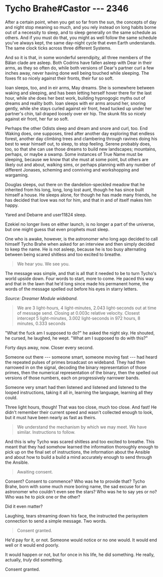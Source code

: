 # Tycho Brahe#Castor --- 2346

After a certain point, when you get so far from the sun, the concepts of day and night stop meaning so much, and you rely instead on long habits borne out of a necessity to sleep, and to sleep generally on the same schedule as others. And if you must do that, you might as well follow the same schedule you've always kept, the same day-night cycle that even Earth understands. The same clock ticks across three different Systems.

And so it is that, in some wonderful serendipity, all three members of the Bălan clade are asleep. Both Codrins have fallen asleep with Dear in their arms, as they so often do, while both versions of Dear's partner curl a few inches away, never having done well being touched while sleeping. The foxes fit so nicely against their fronts, their fur so soft.

Ioan sleeps, too, and in eir arms, May dreams. She is somewhere between waking and sleeping, and has been letting herself hover there for the last hour, while she does her best work, building hypnogogic myths out of dreams and reality both. Ioan sleeps with eir arms around her, snoring gently, while she stays curled against eir front, head tucked up under her partner's chin, tail draped loosely over eir hip. The skunk fits so nicely against eir front, her fur so soft.

Perhaps the other Odists sleep and dream and snore and curl, too. End Waking does, one supposes, tired after another day exploring that endless forest, another day climbing trees and clambering through ravines doing his best to wear himself out, to sleep, to stop feeling. Serene probably does, too, so that she can use those dreams to build new landscapes; mountains, perhaps, or maybe a swamp. Some instances of True Name must be sleeping, because we know that she must at some point, but others are likely out and about, walking sims, or perhaps planning with any number of different Jonases, scheming and conniving and workshopping and wargaming.

Douglas sleeps, out there on the dandelion-speckled meadow that he inherited from his long, long, long lost aunt, though he has since built himself a house. He sleeps alone, for though he has made many friends, he has decided that love was not for him, and that in and of itself makes him happy.

Yared and Debarre and user11824 sleep.

Ezekiel no longer lives on either launch, is no longer a part of the universe, but one might guess that even prophets must sleep.

One who is awake, however, is the astronomer who long ago decided to call himself Tycho Brahe when asked for an interview and then simply decided to keep the name. He is not asleep, because he is too busy alternating between being scared shitless and too excited to breathe.

> We hear you. We see you.

The message was simple, and that is all that it needed to be to turn Tycho's world upside down. Four words to start, more to come. He paced this way and that in the lawn that he'd long since made his permanent home, the words of the message spelled out before his eyes in starry letters.

*Source: Dreamer Module wideband.*

> We are 3 light-hours, 4 light-minutes, 2.043 light-seconds out at time of message send. Closing at 0.003c relative velocity. Closest intercept 5 light-minutes, 3.002 light-seconds in 972 hours, 8 minutes, 0.333 seconds

"What the fuck am I supposed to do?" he asked the night sky. He shouted, he cursed, he laughed, he wept. "What am I supposed to do with this?"

Forty days away, now. Closer every second.

Someone out there --- someone smart, someone moving fast --- had heard the repeated pulses of primes broadcast on wideband. They had then narrowed in on the signal, decoding the binary representation of those primes, then the numerical representation of the binary, then the spelled out versions of those numbers, each on progressively narrower bands.

Someone very smart had then listened and listened and listened to the looped instructions, taking it all in, learning the language, learning all they could.

Three light hours, though! That was too close, much too close. And fast! He didn't remember their current speed and wasn't collected enough to look, but it must have been nearly as fast as theirs.

> We understand the mechanism by which we may meet. We have similar. Instructions to follow. 

And this is why Tycho was scared shitless and too excited to breathe. This meant that they had somehow learned the information thoroughly enough to pick up on the final set of instructions, the information about the Ansible and about how to build a build a mind accurately enough to send through the Ansible.

> Awaiting consent.

Consent? Consent to commence? Who was he to provide that? Tycho Brahe, born with some much more boring name, the sad excuse for an astronomer who couldn't even see the stars? Who was he to say yes or no? Who was he to pick one or the other?

Did it even matter?

Laughing, tears streaming down his face, the instructed the perisystem connection to send a simple message. Two words.

> Consent granted.

He'd pay for it, or not. Someone would notice or no one would. It would end well or it would end poorly.

It would happen or not, but for once in his life, he did something. He really, actually, *truly* did something.

Consent granted.
